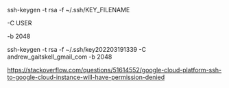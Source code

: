 

ssh-keygen -t rsa -f ~/.ssh/KEY_FILENAME

 -C USER

 -b 2048
 
ssh-keygen -t rsa -f ~/.ssh/key202203191339 -C andrew_gaitskell_gmail_com -b 2048

https://stackoverflow.com/questions/51614552/google-cloud-platform-ssh-to-google-cloud-instance-will-have-permission-denied


